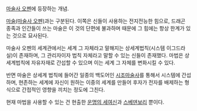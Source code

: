 [마술사 오펜](%EB%A7%88%EC%88%A0%EC%82%AC%20%EC%98%A4%ED%8E%9C.md)에 등장하는 개념.

[마술(마술사 오펜)](%EB%A7%88%EC%88%A0%28%EB%A7%88%EC%88%A0%EC%82%AC%20%EC%98%A4%ED%8E%9C%29.md)과는 구분된다. 이쪽은 신들이 사용하는 전지전능한 힘으로, 드래곤 종족과 인간들이 쓰는 마술은 이 것의 단편에
불과하며 때문에 그 힘에는 항상 한계가 있는 것으로 묘사된다.

마술사 오펜의 세계관에서는 세계 그 자체라고 말해지는 상세계법칙(시스템 이그드라실)이 존재하며, 그 관리자이자 법칙 자체라고 말할 수 있는
신들이 존재했다. 마법은 상세계법칙에 자유자재로 간섭할 수 있으며 이는 세계 그 자체를 변화시킬 수 있다.  

반면 마술은 상세계 법칙에 들어간 일종의 백도어인
[시조마술사](%EC%8B%9C%EC%A1%B0%EB%A7%88%EC%88%A0%EC%82%AC.md)를 통해서 시스템에 간섭하며,
현존하는 세계에 자신이 원하는 이중의 세계를 만들어 후자가 전자를 배제하는 형식으로 간접적인 영향을 끼치는 정도에 그친다.

현재 마법을 사용할 수 있는 건 현출한 [운명의 세여신](%EC%9A%B4%EB%AA%85%EC%9D%98%20%EC%84%B8%20%EC%97%AC%EC%8B%A0.md)과
[스베덴보리](%EC%8A%A4%EB%B2%A0%EB%8D%B4%EB%B3%B4%EB%A6%AC.md) 뿐이다.

